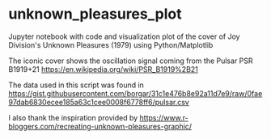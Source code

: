 # unknown_pleasures_plot
Jupyter notebook with code and visualization plot of the cover of Joy Division's Unknown Pleasures (1979) using Python/Matplotlib

The iconic cover shows the oscillation signal coming from the Pulsar PSR B1919+21 https://en.wikipedia.org/wiki/PSR_B1919%2B21

The data used in this script was found in https://gist.githubusercontent.com/borgar/31c1e476b8e92a11d7e9/raw/0fae97dab6830ecee185a63c1cee0008f6778ff6/pulsar.csv

I also thank the inspiration provided by https://www.r-bloggers.com/recreating-unknown-pleasures-graphic/



